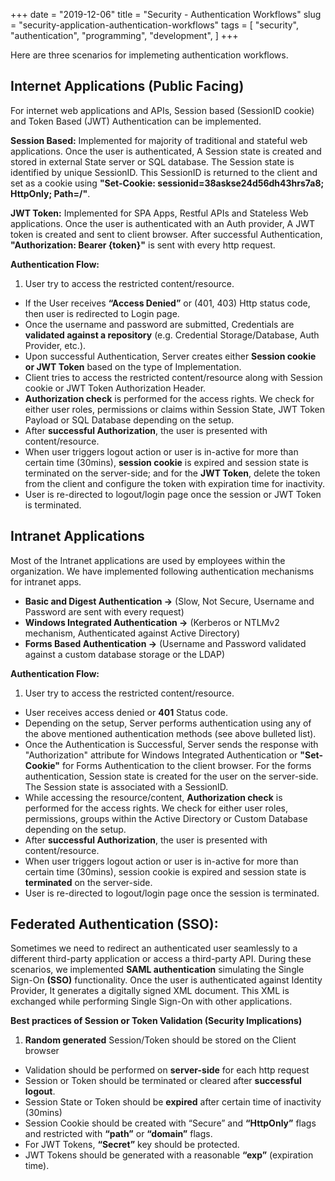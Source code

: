 +++
date = "2019-12-06"
title = "Security - Authentication Workflows"
slug = "security-application-authentication-workflows"
tags = [
    "security",
    "authentication",
    "programming",
    "development",
]
+++

Here are three scenarios for implemeting authentication workflows.

## Internet Applications (Public Facing)

For internet web applications and APIs, Session based (SessionID cookie) and Token Based (JWT) Authentication can be implemented.

**Session Based:** Implemented for majority of traditional and stateful web applications. Once the user is authenticated, A Session state is created and stored in external State server or SQL database. The Session state is identified by unique SessionID. This SessionID is returned to the client and set as a cookie using **"Set-Cookie: sessionid=38askse24d56dh43hrs7a8; HttpOnly; Path=/"**.

**JWT Token:** Implemented for SPA Apps, Restful APIs and Stateless Web applications. Once the user is authenticated with an Auth provider, A JWT token is created and sent to client browser. After successful Authentication, **"Authorization: Bearer {token}"** is sent with every http request.

**Authentication Flow:**

1. User try to access the restricted content/resource.
+ If the User receives **“Access Denied”** or (401, 403) Http status code, then user is redirected to Login page. 
+	Once the username and password are submitted, Credentials are **validated against a repository** (e.g. Credential Storage/Database, Auth Provider, etc.).
+	Upon successful Authentication, Server creates either **Session cookie or JWT Token** based on the type of Implementation.
+ Client tries to access the restricted content/resource along with Session cookie or JWT Token Authorization Header.
+ **Authorization check** is performed for the access rights. We check for either user roles, permissions or claims within Session State, JWT Token Payload or SQL Database depending on the setup.
+ After **successful Authorization**, the user is presented with content/resource.
+ When user triggers logout action or user is in-active for more than certain time (30mins), **session cookie** is expired and session state is terminated on the server-side; and for the **JWT Token**, delete the token from the client and configure the token with expiration time for inactivity.
+ User is re-directed to logout/login page once the session or JWT Token is terminated.
 
## Intranet Applications
Most of the Intranet applications are used by employees within the organization. We have implemented following authentication mechanisms for intranet apps.

+ **Basic and Digest Authentication ->** (Slow, Not Secure, Username and Password are sent with every request)
+ **Windows Integrated Authentication ->** (Kerberos or NTLMv2 mechanism, Authenticated against Active Directory)
+ **Forms Based Authentication ->** (Username and Password validated against a custom database storage or the LDAP)

**Authentication Flow:**

1. User try to access the restricted content/resource.
+ User receives access denied or **401** Status code.
+ Depending on the setup, Server performs authentication using any of the above mentioned authentication methods (see above bulleted list). 
+ Once the Authentication is Successful, Server sends the response with "Authorization" attribute for Windows Integrated Authentication or **"Set-Cookie"** for Forms Authentication to the client browser. For the forms authentication, Session state is created for the user on the server-side. The Session state is associated with a SessionID.
+ While accessing the resource/content, **Authorization check** is performed for the access rights. We check for either user roles, permissions, groups within the Active Directory or Custom Database depending on the setup.
+ After **successful Authorization**, the user is presented with content/resource.
+ When user triggers logout action or user is in-active for more than certain time (30mins), session cookie is expired and session state is **terminated** on the server-side.
+ User is re-directed to logout/login page once the session is terminated.

## Federated Authentication (SSO): 
Sometimes we need to redirect an authenticated user seamlessly to a different third-party application or access a third-party API. During these scenarios, we implemented **SAML authentication** simulating the Single Sign-On **(SSO)** functionality. Once the user is authenticated against Identity Provider, It generates a digitally signed XML document. This XML is exchanged while performing Single Sign-On with other applications.

**Best practices of Session or Token Validation (Security Implications)**

1. **Random generated** Session/Token should be stored on the Client browser
+ Validation should be performed on **server-side** for each http request
+ Session or Token should be terminated or cleared after **successful logout**.
+ Session State or Token should be **expired** after certain time of inactivity (30mins)
+ Session Cookie should be created with “Secure” and **“HttpOnly”** flags and restricted with **“path”** or **“domain”** flags.
+ For JWT Tokens, **“Secret”** key should be protected.
+ JWT Tokens should be generated with a reasonable **“exp”** (expiration time). 

